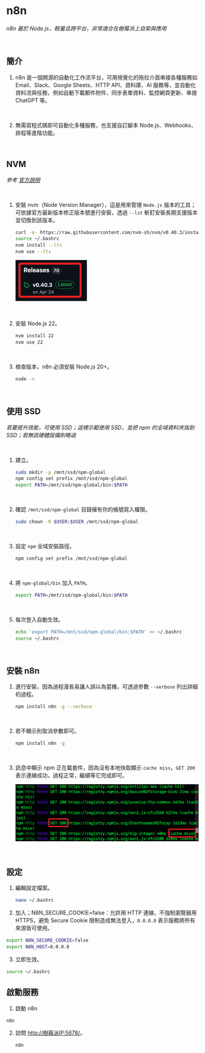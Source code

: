 # n8n

_n8n 基於 Node.js，輕量且跨平台，非常適合在樹莓派上自架與應用_

<br>

## 簡介

1. n8n 是一個開源的自動化工作流平台，可用視覺化的拖拉介面串接各種服務如 Email、Slack、Google Sheets、HTTP API、資料庫、AI 服務等，並自動化資料流與任務，例如自動下載郵件附件、同步表單資料、監控網頁更新、串接 ChatGPT 等。

<br>

2. 無需寫程式碼即可自動化多種服務，也支援自訂腳本 Node.js、Webhooks、排程等進階功能。

<br>

## NVM

_參考 [官方說明](https://github.com/nvm-sh/nvm#installing-and-updating)_

<br>

1. 安裝 nvm（Node Version Manager），這是用來管理 `Node.js` 版本的工具；可依據官方最新版本修正版本號進行安裝，透過 `--lst` 斬釘安裝長期支援版本並切換到該版本。

    ```bash
    curl -o- https://raw.githubusercontent.com/nvm-sh/nvm/v0.40.3/install.sh | bash
    source ~/.bashrc
    nvm install --lts
    nvm use --lts
    ```

    ![](images/img_02.png)

<br>

2. 安裝 Node.js 22。

    ```bash
    nvm install 22
    nvm use 22
    ```

<br>

3. 檢查版本，n8n 必須安裝 Node.js 20+。

    ```bash
    node -v
    ```

<br>

## 使用 SSD

_若要提升效能，可使用 SSD；這裡示範使用 SSD，並把 npm 的全域資料夾指到 SSD；若無該硬體設備則略過_

<br>

1. 建立。

    ```bash
    sudo mkdir -p /mnt/ssd/npm-global
    npm config set prefix /mnt/ssd/npm-global
    export PATH=/mnt/ssd/npm-global/bin:$PATH
    ```

<br>

2. 確認 `/mnt/ssd/npm-global` 目錄擁有你的帳號寫入權限。

    ```bash
    sudo chown -R $USER:$USER /mnt/ssd/npm-global
    ```

<br>

3. 設定 `npm` 全域安裝路徑。

    ```bash
    npm config set prefix /mnt/ssd/npm-global
    ```

<br>

4. 將 `npm-global/bin` 加入 `PATH`。

    ```bash
    export PATH=/mnt/ssd/npm-global/bin:$PATH
    ```

<br>

5. 每次登入自動生效。

    ```bash
    echo 'export PATH=/mnt/ssd/npm-global/bin:$PATH' >> ~/.bashrc
    source ~/.bashrc
    ```

<br>

## 安裝 n8n

1. 進行安裝，因為過程漫長易讓人誤以為當機，可透過參數 `--verbose` 列出詳細的過程。

    ```bash
    npm install n8n -g --verbose
    ```

<br>

2. 若不顯示則取消參數即可。

    ```bash
    npm install n8n -g
    ```

<br>

3. 訊息中顯示 npm 正在載套件，因為沒有本地快取顯示 `cache miss`，`GET 200` 表示連線成功，過程正常，繼續等它完成即可。

    ![](images/img_01.png)

<br>

## 設定

1. 編輯設定檔案。

    ```bash
    nano ~/.bashrc
    ```

2. 加入；N8N_SECURE_COOKIE=false：允許用 HTTP 連線，不強制瀏覽器用 HTTPS，避免 Secure Cookie 限制造成無法登入，`0.0.0.0` 表示服務將所有來源皆可使用。

```bash
export N8N_SECURE_COOKIE=false
export N8N_HOST=0.0.0.0
```

3. 立即生效。

```bash
source ~/.bashrc
```

## 啟動服務

1. 啟動 n8n

```bash
n8n
```

2. 訪問 [http://樹莓派IP:5678/](http://樹莓派IP:5678/)。

    ```bash
    n8n
    ```
